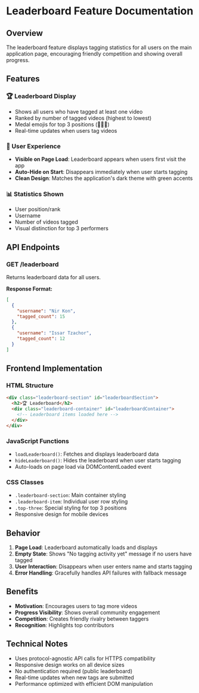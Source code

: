 # Leaderboard Feature Documentation

## Overview

The leaderboard feature displays tagging statistics for all users on the main application page, encouraging friendly competition and showing overall progress.

## Features

### 🏆 Leaderboard Display

- Shows all users who have tagged at least one video
- Ranked by number of tagged videos (highest to lowest)
- Medal emojis for top 3 positions (🥇🥈🥉)
- Real-time updates when users tag videos

### 🎯 User Experience

- **Visible on Page Load**: Leaderboard appears when users first visit the app
- **Auto-Hide on Start**: Disappears immediately when user starts tagging
- **Clean Design**: Matches the application's dark theme with green accents

### 📊 Statistics Shown

- User position/rank
- Username
- Number of videos tagged
- Visual distinction for top 3 performers

## API Endpoints

### GET /leaderboard

Returns leaderboard data for all users.

**Response Format:**

```json
[
  {
    "username": "Nir Kon",
    "tagged_count": 15
  },
  {
    "username": "Issar Tzachor",
    "tagged_count": 12
  }
]
```

## Frontend Implementation

### HTML Structure

```html
<div class="leaderboard-section" id="leaderboardSection">
  <h2>🏆 Leaderboard</h2>
  <div class="leaderboard-container" id="leaderboardContainer">
    <!-- Leaderboard items loaded here -->
  </div>
</div>
```

### JavaScript Functions

- `loadLeaderboard()`: Fetches and displays leaderboard data
- `hideLeaderboard()`: Hides the leaderboard when user starts tagging
- Auto-loads on page load via DOMContentLoaded event

### CSS Classes

- `.leaderboard-section`: Main container styling
- `.leaderboard-item`: Individual user row styling
- `.top-three`: Special styling for top 3 positions
- Responsive design for mobile devices

## Behavior

1. **Page Load**: Leaderboard automatically loads and displays
2. **Empty State**: Shows "No tagging activity yet" message if no users have tagged
3. **User Interaction**: Disappears when user enters name and starts tagging
4. **Error Handling**: Gracefully handles API failures with fallback message

## Benefits

- **Motivation**: Encourages users to tag more videos
- **Progress Visibility**: Shows overall community engagement
- **Competition**: Creates friendly rivalry between taggers
- **Recognition**: Highlights top contributors

## Technical Notes

- Uses protocol-agnostic API calls for HTTPS compatibility
- Responsive design works on all device sizes
- No authentication required (public leaderboard)
- Real-time updates when new tags are submitted
- Performance optimized with efficient DOM manipulation
